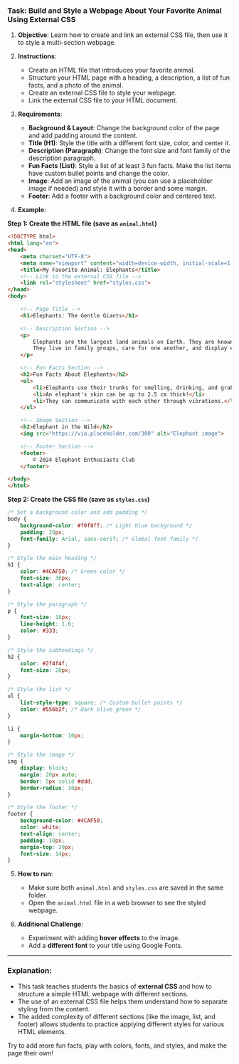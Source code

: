 ### Task: Build and Style a Webpage About Your Favorite Animal Using External CSS

1. **Objective**: Learn how to create and link an external CSS file, then use it to style a multi-section webpage.
2. **Instructions**:
   - Create an HTML file that introduces your favorite animal.
   - Structure your HTML page with a heading, a description, a list of fun facts, and a photo of the animal.
   - Create an external CSS file to style your webpage.
   - Link the external CSS file to your HTML document.

3. **Requirements**:
   - **Background & Layout**: Change the background color of the page and add padding around the content.
   - **Title (H1)**: Style the title with a different font size, color, and center it.
   - **Description (Paragraph)**: Change the font size and font family of the description paragraph.
   - **Fun Facts (List)**: Style a list of at least 3 fun facts. Make the list items have custom bullet points and change the color.
   - **Image**: Add an image of the animal (you can use a placeholder image if needed) and style it with a border and some margin.
   - **Footer**: Add a footer with a background color and centered text.

4. **Example**:

**Step 1: Create the HTML file (save as `animal.html`)**

```html
<!DOCTYPE html>
<html lang="en">
<head>
    <meta charset="UTF-8">
    <meta name="viewport" content="width=device-width, initial-scale=1.0">
    <title>My Favorite Animal: Elephants</title>
    <!-- Link to the external CSS file -->
    <link rel="stylesheet" href="styles.css">
</head>
<body>

    <!-- Page Title -->
    <h1>Elephants: The Gentle Giants</h1>

    <!-- Description Section -->
    <p>
        Elephants are the largest land animals on Earth. They are known for their intelligence, strong social bonds, and long trunks.
        They live in family groups, care for one another, and display emotions like joy and grief.
    </p>

    <!-- Fun Facts Section -->
    <h2>Fun Facts About Elephants</h2>
    <ul>
        <li>Elephants use their trunks for smelling, drinking, and grabbing things.</li>
        <li>An elephant's skin can be up to 2.5 cm thick!</li>
        <li>They can communicate with each other through vibrations.</li>
    </ul>

    <!-- Image Section -->
    <h2>Elephant in the Wild</h2>
    <img src="https://via.placeholder.com/300" alt="Elephant image">

    <!-- Footer Section -->
    <footer>
        © 2024 Elephant Enthusiasts Club
    </footer>

</body>
</html>
```

**Step 2: Create the CSS file (save as `styles.css`)**

```css
/* Set a background color and add padding */
body {
    background-color: #f0f8ff; /* Light blue background */
    padding: 20px;
    font-family: Arial, sans-serif; /* Global font family */
}

/* Style the main heading */
h1 {
    color: #4CAF50; /* Green color */
    font-size: 36px;
    text-align: center;
}

/* Style the paragraph */
p {
    font-size: 18px;
    line-height: 1.6;
    color: #333;
}

/* Style the subheadings */
h2 {
    color: #2f4f4f;
    font-size: 28px;
}

/* Style the list */
ul {
    list-style-type: square; /* Custom bullet points */
    color: #556b2f; /* Dark olive green */
}

li {
    margin-bottom: 10px;
}

/* Style the image */
img {
    display: block;
    margin: 20px auto;
    border: 5px solid #ddd;
    border-radius: 10px;
}

/* Style the footer */
footer {
    background-color: #4CAF50;
    color: white;
    text-align: center;
    padding: 10px;
    margin-top: 20px;
    font-size: 14px;
}
```

5. **How to run**:
   - Make sure both `animal.html` and `styles.css` are saved in the same folder.
   - Open the `animal.html` file in a web browser to see the styled webpage.

6. **Additional Challenge**:
   - Experiment with adding **hover effects** to the image.
   - Add a **different font** to your title using Google Fonts.

---

### Explanation:
- This task teaches students the basics of **external CSS** and how to structure a simple HTML webpage with different sections.
- The use of an external CSS file helps them understand how to separate styling from the content.
- The added complexity of different sections (like the image, list, and footer) allows students to practice applying different styles for various HTML elements.
  
Try  to add more fun facts, play with colors, fonts, and styles, and make the page their own!
